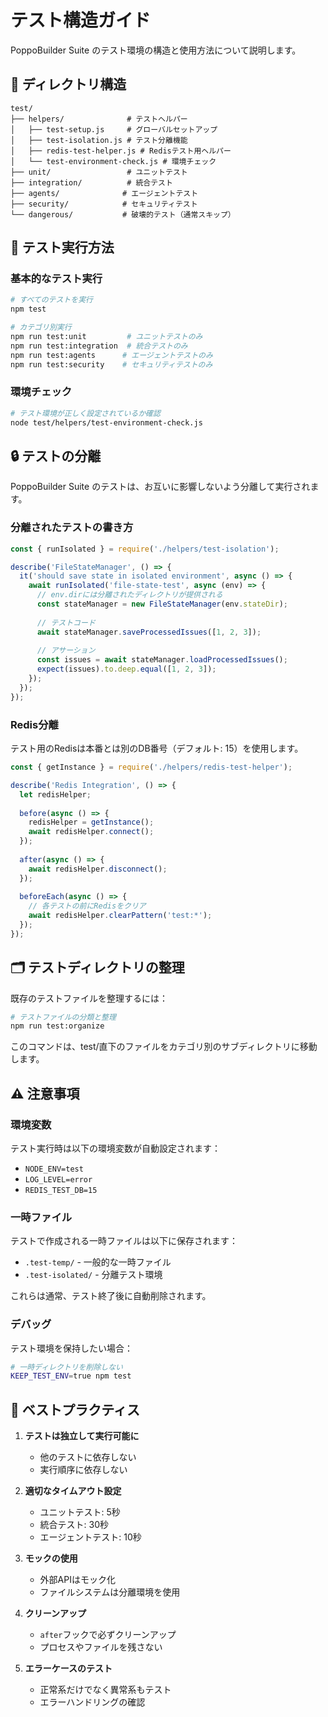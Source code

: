 # テスト構造ガイド

PoppoBuilder Suite のテスト環境の構造と使用方法について説明します。

## 📁 ディレクトリ構造

```
test/
├── helpers/              # テストヘルパー
│   ├── test-setup.js     # グローバルセットアップ
│   ├── test-isolation.js # テスト分離機能
│   ├── redis-test-helper.js # Redisテスト用ヘルパー
│   └── test-environment-check.js # 環境チェック
├── unit/                 # ユニットテスト
├── integration/          # 統合テスト
├── agents/              # エージェントテスト
├── security/            # セキュリティテスト
└── dangerous/           # 破壊的テスト（通常スキップ）
```

## 🧪 テスト実行方法

### 基本的なテスト実行

```bash
# すべてのテストを実行
npm test

# カテゴリ別実行
npm run test:unit         # ユニットテストのみ
npm run test:integration  # 統合テストのみ
npm run test:agents      # エージェントテストのみ
npm run test:security    # セキュリティテストのみ
```

### 環境チェック

```bash
# テスト環境が正しく設定されているか確認
node test/helpers/test-environment-check.js
```

## 🔒 テストの分離

PoppoBuilder Suite のテストは、お互いに影響しないよう分離して実行されます。

### 分離されたテストの書き方

```javascript
const { runIsolated } = require('./helpers/test-isolation');

describe('FileStateManager', () => {
  it('should save state in isolated environment', async () => {
    await runIsolated('file-state-test', async (env) => {
      // env.dirには分離されたディレクトリが提供される
      const stateManager = new FileStateManager(env.stateDir);
      
      // テストコード
      await stateManager.saveProcessedIssues([1, 2, 3]);
      
      // アサーション
      const issues = await stateManager.loadProcessedIssues();
      expect(issues).to.deep.equal([1, 2, 3]);
    });
  });
});
```

### Redis分離

テスト用のRedisは本番とは別のDB番号（デフォルト: 15）を使用します。

```javascript
const { getInstance } = require('./helpers/redis-test-helper');

describe('Redis Integration', () => {
  let redisHelper;
  
  before(async () => {
    redisHelper = getInstance();
    await redisHelper.connect();
  });
  
  after(async () => {
    await redisHelper.disconnect();
  });
  
  beforeEach(async () => {
    // 各テストの前にRedisをクリア
    await redisHelper.clearPattern('test:*');
  });
});
```

## 🗂️ テストディレクトリの整理

既存のテストファイルを整理するには：

```bash
# テストファイルの分類と整理
npm run test:organize
```

このコマンドは、test/直下のファイルをカテゴリ別のサブディレクトリに移動します。

## ⚠️ 注意事項

### 環境変数

テスト実行時は以下の環境変数が自動設定されます：

- `NODE_ENV=test`
- `LOG_LEVEL=error`
- `REDIS_TEST_DB=15`

### 一時ファイル

テストで作成される一時ファイルは以下に保存されます：

- `.test-temp/` - 一般的な一時ファイル
- `.test-isolated/` - 分離テスト環境

これらは通常、テスト終了後に自動削除されます。

### デバッグ

テスト環境を保持したい場合：

```bash
# 一時ディレクトリを削除しない
KEEP_TEST_ENV=true npm test
```

## 🎯 ベストプラクティス

1. **テストは独立して実行可能に**
   - 他のテストに依存しない
   - 実行順序に依存しない

2. **適切なタイムアウト設定**
   - ユニットテスト: 5秒
   - 統合テスト: 30秒
   - エージェントテスト: 10秒

3. **モックの使用**
   - 外部APIはモック化
   - ファイルシステムは分離環境を使用

4. **クリーンアップ**
   - `after`フックで必ずクリーンアップ
   - プロセスやファイルを残さない

5. **エラーケースのテスト**
   - 正常系だけでなく異常系もテスト
   - エラーハンドリングの確認